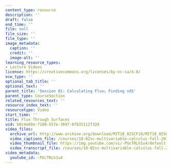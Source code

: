 ```yaml
---
content_type: resource
description: ''
draft: false
end_time: ''
file: null
file_size: ''
file_type: ''
image_metadata:
  caption: ''
  credit: ''
  image-alt: ''
learning_resource_types:
- Lecture Videos
license: https://creativecommons.org/licenses/by-nc-sa/4.0/
ocw_type: ''
optional_tab_title: ''
optional_text: ''
parent_title: 'Session 81: Calculating Flux; Finding ndS'
parent_type: CourseSection
related_resources_text: ''
resource_index_text: ''
resourcetype: Video
start_time: ''
title: Flux Through Surfaces
uid: b0c4e68e-7188-557e-3697-6f635112f32d
video_files:
  archive_url: http://www.archive.org/download/MIT18_02SCF10/MIT18_02SCF10Rec_58_300k.mp4
  video_captions_file: /courses/18-02sc-multivariable-calculus-fall-2010/ead08265e83a57b58e428e33b757b307_-PGcTRLh1u4.vtt
  video_thumbnail_file: https://img.youtube.com/vi/-PGcTRLh1u4/default.jpg
  video_transcript_file: /courses/18-02sc-multivariable-calculus-fall-2010/3338f78b48ac4a52041ad0be4a06c313_-PGcTRLh1u4.pdf
video_metadata:
  youtube_id: -PGcTRLh1u4
---
```

